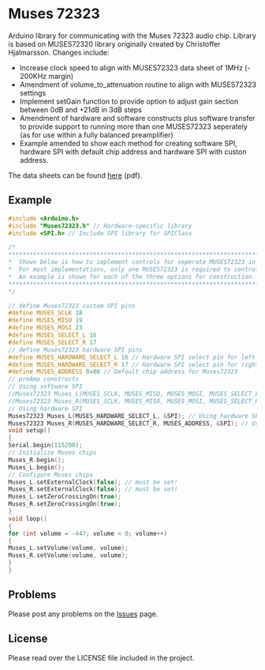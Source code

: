 # Muses 72323

Arduino library for communicating with the Muses 72323 audio chip.
Library is based on MUSES72320 library originally created by Christoffer Hjalmarsson.
Changes include:
* Increase clock speed to align with MUSES72323 data sheet of 1MHz (- 200KHz margin)
* Amendment of volume_to_attenuation routine to align with MUSES72323 settings
* Implement setGain function to provide option to adjust gain section between 0dB and +21dB in 3dB steps
* Amendment of hardware and software constructs plus software transfer to provide support to running more than one MUSES72323 seperately (as for use within a fully balanced preamplifier)
* Example amended to show each method for creating software SPI, hardware SPI with default chip address and hardware SPI with custon address.

The data sheets can be found [here](https://www.nisshinbo-microdevices.co.jp/en/pdf/datasheet/MUSES72323_E.pdf) (pdf).

## Example

```c++
#include <Arduino.h>
#include "Muses72323.h" // Hardware-specific library
#include <SPI.h> // Include SPI library for SPIClass

/*
***********************************************************************************************************************************
*  Shown below is how to implement controls for seperate MUSES72323 in left and right channels as in a fully balanced preamplifier.
*  For most implementations, only one MUSES72323 is required to control both left and right channels.
*  An example is shown for each of the three options for construction.
***********************************************************************************************************************************
*/

// define Muses72323 custom SPI pins
#define MUSES_SCLK 18
#define MUSES_MISO 19
#define MUSES_MOSI 23
#define MUSES_SELECT_L 16
#define MUSES_SELECT_R 17
// define Muses72323 hardware SPI pins
#define MUSES_HARDWARE_SELECT_L 16 // Hardware SPI select pin for left channel
#define MUSES_HARDWARE_SELECT_R 17 // Hardware SPI select pin for right channel
#define MUSES_ADDRESS 0x00 // Default chip address for Muses72323
// preAmp constructs
// Using software SPI
//Muses72323 Muses_L(MUSES_SCLK, MUSES_MISO, MUSES_MOSI, MUSES_SELECT_L, MUSES_ADDRESS); // Using software SPI
//Muses72323 Muses_R(MUSES_SCLK, MUSES_MISO, MUSES_MOSI, MUSES_SELECT_R, MUSES_ADDRESS); // Using software SPI
// Using hardware SPI
Muses72323 Muses_L(MUSES_HARDWARE_SELECT_L, &SPI); // Using hardware SPI and default address
Muses72323 Muses_R(MUSES_HARDWARE_SELECT_R, MUSES_ADDRESS, &SPI); // Using hardware SPI and custom address
void setup()
{
Serial.begin(115200);
// Initialize Muses chips
Muses_R.begin();
Muses_L.begin();
// Configure Muses chips
Muses_L.setExternalClock(false); // must be set!
Muses_R.setExternalClock(false); // must be set!
Muses_L.setZeroCrossingOn(true);
Muses_R.setZeroCrossingOn(true);
}
void loop()
{
for (int volume = -447; volume < 0; volume++)
{
Muses_L.setVolume(volume, volume);
Muses_R.setVolume(volume, volume);
}
}

```

## Problems

Please post any problems on the [Issues](https://github.com/GeoffWebster/Muses72323) page.

## License

Please read over the LICENSE file included in the project.

